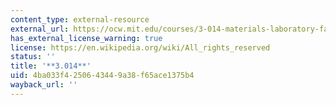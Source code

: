 ```yaml
---
content_type: external-resource
external_url: https://ocw.mit.edu/courses/3-014-materials-laboratory-fall-2006/pages/labs/
has_external_license_warning: true
license: https://en.wikipedia.org/wiki/All_rights_reserved
status: ''
title: '**3.014**'
uid: 4ba033f4-2506-4344-9a38-f65ace1375b4
wayback_url: ''
---
```


